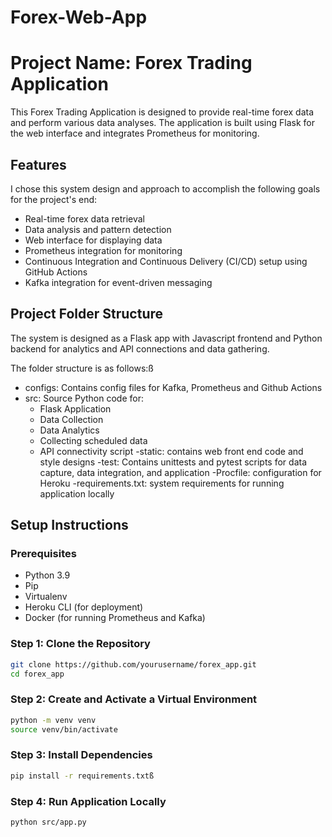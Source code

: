 # Forex-Web-App

# Project Name: Forex Trading Application

This Forex Trading Application is designed to provide real-time forex data and perform various data analyses. The application is built using Flask for the web interface and integrates Prometheus for monitoring.

## Features
I chose this system design and approach to accomplish the following goals for the project's end:
- Real-time forex data retrieval
- Data analysis and pattern detection
- Web interface for displaying data
- Prometheus integration for monitoring
- Continuous Integration and Continuous Delivery (CI/CD) setup using GitHub Actions
- Kafka integration for event-driven messaging

## Project Folder Structure
The system is designed as a Flask app with Javascript frontend and Python backend for analytics and API connections and data gathering.

The folder structure is as follows:ß
- configs: Contains config files for Kafka, Prometheus and Github Actions
- src: Source Python code for:
    - Flask Application
    - Data Collection
    - Data Analytics
    - Collecting scheduled data
    - API connectivity script
-static: contains web front end code and style designs
-test: Contains unittests and pytest scripts for data capture, data integration, and application
-Procfile: configuration for Heroku
-requirements.txt: system requirements for running application locally


## Setup Instructions
### Prerequisites
- Python 3.9
- Pip
- Virtualenv
- Heroku CLI (for deployment)
- Docker (for running Prometheus and Kafka)

### Step 1: Clone the Repository

```bash
git clone https://github.com/yourusername/forex_app.git
cd forex_app
```

### Step 2: Create and Activate a Virtual Environment
```bash
python -m venv venv
source venv/bin/activate  
```
### Step 3: Install Dependencies
```bash
pip install -r requirements.txtß
```
### Step 4: Run Application Locally
```bash
python src/app.py
```

